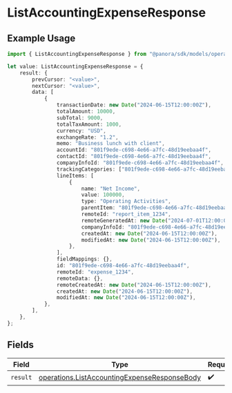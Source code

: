 # ListAccountingExpenseResponse

## Example Usage

```typescript
import { ListAccountingExpenseResponse } from "@panora/sdk/models/operations";

let value: ListAccountingExpenseResponse = {
    result: {
        prevCursor: "<value>",
        nextCursor: "<value>",
        data: [
            {
                transactionDate: new Date("2024-06-15T12:00:00Z"),
                totalAmount: 10000,
                subTotal: 9000,
                totalTaxAmount: 1000,
                currency: "USD",
                exchangeRate: "1.2",
                memo: "Business lunch with client",
                accountId: "801f9ede-c698-4e66-a7fc-48d19eebaa4f",
                contactId: "801f9ede-c698-4e66-a7fc-48d19eebaa4f",
                companyInfoId: "801f9ede-c698-4e66-a7fc-48d19eebaa4f",
                trackingCategories: ["801f9ede-c698-4e66-a7fc-48d19eebaa4f"],
                lineItems: [
                    {
                        name: "Net Income",
                        value: 100000,
                        type: "Operating Activities",
                        parentItem: "801f9ede-c698-4e66-a7fc-48d19eebaa4f",
                        remoteId: "report_item_1234",
                        remoteGeneratedAt: new Date("2024-07-01T12:00:00Z"),
                        companyInfoId: "801f9ede-c698-4e66-a7fc-48d19eebaa4f",
                        createdAt: new Date("2024-06-15T12:00:00Z"),
                        modifiedAt: new Date("2024-06-15T12:00:00Z"),
                    },
                ],
                fieldMappings: {},
                id: "801f9ede-c698-4e66-a7fc-48d19eebaa4f",
                remoteId: "expense_1234",
                remoteData: {},
                remoteCreatedAt: new Date("2024-06-15T12:00:00Z"),
                createdAt: new Date("2024-06-15T12:00:00Z"),
                modifiedAt: new Date("2024-06-15T12:00:00Z"),
            },
        ],
    },
};
```

## Fields

| Field                                                                                                        | Type                                                                                                         | Required                                                                                                     | Description                                                                                                  |
| ------------------------------------------------------------------------------------------------------------ | ------------------------------------------------------------------------------------------------------------ | ------------------------------------------------------------------------------------------------------------ | ------------------------------------------------------------------------------------------------------------ |
| `result`                                                                                                     | [operations.ListAccountingExpenseResponseBody](../../models/operations/listaccountingexpenseresponsebody.md) | :heavy_check_mark:                                                                                           | N/A                                                                                                          |